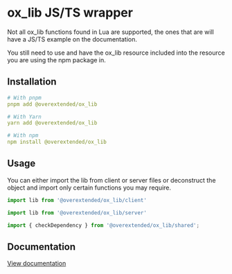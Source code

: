 # ox_lib JS/TS wrapper

Not all ox_lib functions found in Lua are supported, the ones that are will have a JS/TS example
on the documentation.

You still need to use and have the ox_lib resource included into the resource you are using the npm package in.

## Installation

```yaml
# With pnpm
pnpm add @overextended/ox_lib

# With Yarn
yarn add @overextended/ox_lib

# With npm
npm install @overextended/ox_lib
```

## Usage
You can either import the lib from client or server files or deconstruct the object and import only certain functions
you may require.

```ts
import lib from '@overextended/ox_lib/client'
```

```ts
import lib from '@overextended/ox_lib/server'
```

```ts
import { checkDependency } from '@overextended/ox_lib/shared';
```

## Documentation
[View documentation](https://overextended.github.io/docs/ox_lib)